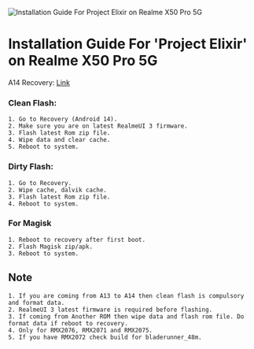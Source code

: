 ![Installation Guide For Project Elixir on Realme X50 Pro 5G](https://i.imgur.com/3UmK6nS.png "Installation")

# Installation Guide For 'Project Elixir' on Realme X50 Pro 5G

A14 Recovery: [Link](https://www.pling.com/p/1945031/)

### Clean Flash:
```
1. Go to Recovery (Android 14).
2. Make sure you are on latest RealmeUI 3 firmware.
3. Flash latest Rom zip file.
4. Wipe data and clear cache.
5. Reboot to system.
```

### Dirty Flash:
```
1. Go to Recovery.
2. Wipe cache, dalvik cache.
3. Flash latest Rom zip file.
4. Reboot to system.
```

### For Magisk
```
1. Reboot to recovery after first boot.
2. Flash Magisk zip/apk.
3. Reboot to system.
```

## Note
```
1. If you are coming from A13 to A14 then clean flash is compulsory and format data.
2. RealmeUI 3 latest firmware is required before flashing. 
3. If coming from Another ROM then wipe data and flash rom file. Do format data if reboot to recovery.
4. Only for RMX2076, RMX2071 and RMX2075.
5. If you have RMX2072 check build for bladerunner_48m.
```
